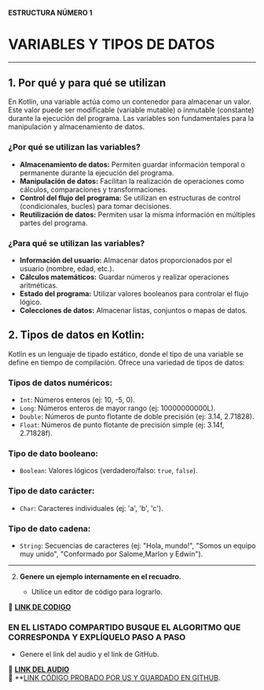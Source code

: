 #### ESTRUCTURA NÚMERO 1
# VARIABLES Y TIPOS DE DATOS

---

## 1. Por qué y para qué se utilizan

En Kotlin, una variable actúa como un contenedor para almacenar un valor. Este valor puede ser modificable (variable mutable) o inmutable (constante) durante la ejecución del programa. Las variables son fundamentales para la manipulación y almacenamiento de datos.

### ¿Por qué se utilizan las variables?

* **Almacenamiento de datos:** Permiten guardar información temporal o permanente durante la ejecución del programa.
* **Manipulación de datos:** Facilitan la realización de operaciones como cálculos, comparaciones y transformaciones.
* **Control del flujo del programa:** Se utilizan en estructuras de control (condicionales, bucles) para tomar decisiones.
* **Reutilización de datos:** Permiten usar la misma información en múltiples partes del programa.

### ¿Para qué se utilizan las variables?

* **Información del usuario:** Almacenar datos proporcionados por el usuario (nombre, edad, etc.).
* **Cálculos matemáticos:** Guardar números y realizar operaciones aritméticas.
* **Estado del programa:** Utilizar valores booleanos para controlar el flujo lógico.
* **Colecciones de datos:** Almacenar listas, conjuntos o mapas de datos.

## 2. Tipos de datos en Kotlin:

Kotlin es un lenguaje de tipado estático, donde el tipo de una variable se define en tiempo de compilación. Ofrece una variedad de tipos de datos:

### Tipos de datos numéricos:

* `Int`: Números enteros (ej: 10, -5, 0).
* `Long`: Números enteros de mayor rango (ej: 10000000000L).
* `Double`: Números de punto flotante de doble precisión (ej: 3.14, 2.71828).
* `Float`: Números de punto flotante de precisión simple (ej: 3.14f, 2.71828f).

### Tipo de dato booleano:

* `Boolean`: Valores lógicos (verdadero/falso: `true`, `false`).

### Tipo de dato carácter:

* `Char`: Caracteres individuales (ej: 'a', 'b', 'c').

### Tipo de dato cadena:

* `String`: Secuencias de caracteres (ej: "Hola, mundo!", "Somos un equipo muy unido", "Conformado por Salome,Marlon y Edwin").

---
   
2. **Genere un ejemplo internamente en el recuadro.**  

   - Utilice un editor de código para lograrlo.  

🔗 **[LINK DE CODIGO](https://pl.kotl.in/rE1s-UngA?theme=darcula&readOnly=true)** 

### EN EL LISTADO COMPARTIDO BUSQUE EL ALGORITMO QUE CORRESPONDA Y EXPLÍQUELO PASO A PASO  
- Genere el link del audio y el link de GitHub.  

🔗 **[LINK DEL AUDIO]()**  
🔗 **[LINK CÓDIGO PROBADO POR US Y GUARDADO EN GITHUB](https://github.com/marlonpalacios777/Kotlin-Fichas/blob/f8aa10d9293a7a1c464674d5f2bda1a400a98b3b/tarjeta-1/Variables%20Tipos%20de%20Datos.PNG).
